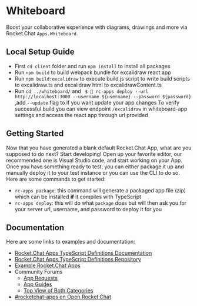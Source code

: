 # Whiteboard
Boost your collaborative experience with diagrams, drawings and more via Rocket.Chat `Apps.Whiteboard`.

## Local Setup Guide
- First `cd client` folder and run `npm install` to install all packages
- Run `npm build` to build webpack bundle for excalidraw react app
- Run `npm build:excalidraw` to execute build.js script to write build scripts to excalidraw.ts and excalidraw html to excalidrawContent.ts
- Run `cd ../whiteboard/` and ` $  rc-apps deploy --url http://localhost:3000 --username ${username} --password ${password}` ,add `--update` flag to if you want update your app changes
To verify successful build you can view endpoint `/excalidraw` in whiteboard-app settings and access the react app through url provided

## Getting Started
Now that you have generated a blank default Rocket.Chat App, what are you supposed to do next?
Start developing! Open up your favorite editor, our recommended one is Visual Studio code,
and start working on your App. Once you have something ready to test, you can either
package it up and manually deploy it to your test instance or you can use the CLI to do so.
Here are some commands to get started:
- `rc-apps package`: this command will generate a packaged app file (zip) which can be installed **if** it compiles with TypeScript
- `rc-apps deploy`: this will do what `package` does but will then ask you for your server url, username, and password to deploy it for you

## Documentation
Here are some links to examples and documentation:
- [Rocket.Chat Apps TypeScript Definitions Documentation](https://rocketchat.github.io/Rocket.Chat.Apps-engine/)
- [Rocket.Chat Apps TypeScript Definitions Repository](https://github.com/RocketChat/Rocket.Chat.Apps-engine)
- [Example Rocket.Chat Apps](https://github.com/graywolf336/RocketChatApps)
- Community Forums
  - [App Requests](https://forums.rocket.chat/c/rocket-chat-apps/requests)
  - [App Guides](https://forums.rocket.chat/c/rocket-chat-apps/guides)
  - [Top View of Both Categories](https://forums.rocket.chat/c/rocket-chat-apps)
- [#rocketchat-apps on Open.Rocket.Chat](https://open.rocket.chat/channel/rocketchat-apps)
